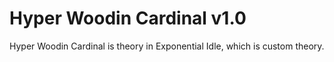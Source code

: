 # Hyper Woodin Cardinal v1.0
Hyper Woodin Cardinal is theory in Exponential Idle, which is custom theory.
